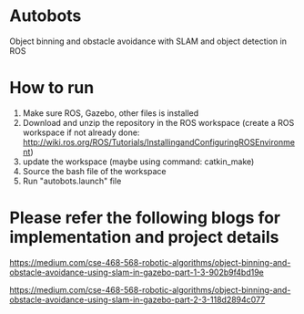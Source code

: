 # Autobots

Object binning and obstacle avoidance with SLAM and object detection in ROS

# How to run

1. Make sure ROS, Gazebo, other files is installed
2. Download and unzip the repository in the ROS workspace (create a ROS workspace if not already done: http://wiki.ros.org/ROS/Tutorials/InstallingandConfiguringROSEnvironment)
3. update the workspace (maybe using command: catkin_make)
4. Source the bash file of the workspace
5. Run "autobots.launch" file

# Please refer the following blogs for implementation and project details
https://medium.com/cse-468-568-robotic-algorithms/object-binning-and-obstacle-avoidance-using-slam-in-gazebo-part-1-3-902b9f4bd19e

https://medium.com/cse-468-568-robotic-algorithms/object-binning-and-obstacle-avoidance-using-slam-in-gazebo-part-2-3-118d2894c077
